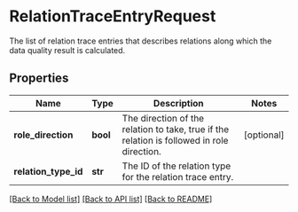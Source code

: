 # RelationTraceEntryRequest

The list of relation trace entries that describes relations along which the data quality result is calculated.
## Properties
Name | Type | Description | Notes
------------ | ------------- | ------------- | -------------
**role_direction** | **bool** | The direction of the relation to take, true if the relation is followed in role direction. | [optional] 
**relation_type_id** | **str** | The ID of the relation type for the relation trace entry. | 

[[Back to Model list]](../README.md#documentation-for-models) [[Back to API list]](../README.md#documentation-for-api-endpoints) [[Back to README]](../README.md)


